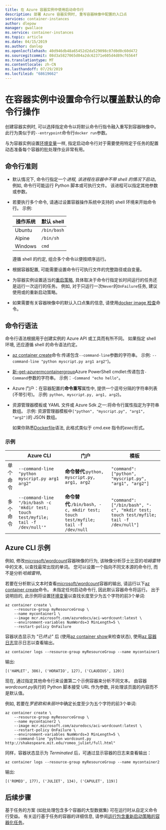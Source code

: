 ```yaml
---
title: 在 Azure 容器实例中使用启动命令行
description: 部署 Azure 容器实例时, 重写容器映像中配置的入口点
services: container-instances
author: dlepow
manager: gwallace
ms.service: container-instances
ms.topic: article
ms.date: 04/15/2019
ms.author: danlep
ms.openlocfilehash: 40d946db48a65452d2da529098c07d0d0c60d472
ms.sourcegitcommit: 08d3a5827065d04a2dc62371e605d4d89cf6564f
ms.translationtype: MT
ms.contentlocale: zh-CN
ms.lasthandoff: 07/29/2019
ms.locfileid: "68619662"
---
```

# <a name="set-the-command-line-in-a-container-instance-to-override-the-default-command-line-operation"></a>在容器实例中设置命令行以覆盖默认的命令行操作

创建容器实例时, 可以选择指定命令以将默认命令行指令融入重写到容器映像中。 此行为类似于的`--entrypoint`命令行`docker run`参数。

与为容器实例设置[环境变量](container-instances-environment-variables.md)一样, 指定启动命令行对于需要使用特定于任务的配置动态准备每个容器的批处理作业非常有用。

## <a name="command-line-guidelines"></a>命令行准则

* 默认情况下, 命令行指定一个*进程, 该进程在容器中不带 shell 的情况下启动*。 例如, 命令行可能运行 Python 脚本或可执行文件。 该进程可以指定其他参数或参数。

* 若要执行多个命令, 请通过设置容器操作系统中支持的 shell 环境来开始命令行。 示例:

  |操作系统  |默认 shell  |
  |---------|---------|
  |Ubuntu     |   `/bin/bash`      |
  |Alpine     |   `/bin/sh`      |
  |Windows     |    `cmd`     |

  遵循 shell 的约定, 组合多个命令以便按顺序运行。

* 根据容器配置, 可能需要设置命令行可执行文件的完整路径或自变量。

* 为容器实例设置适当的[重启策略](container-instances-restart-policy.md), 具体取决于命令行指定长时间运行的任务还是运行一次运行的任务。 例如, 对于只运行一次`Never`的`OnFailure`任务, 建议使用或的重新启动策略。 

* 如果需要有关容器映像中的默认入口点集的信息, 请使用[docker image 检查](https://docs.docker.com/engine/reference/commandline/image_inspect/)命令。

## <a name="command-line-syntax"></a>命令行语法

命令行语法根据用于创建实例的 Azure API 或工具而有所不同。 如果指定 shell 环境, 还应遵循 shell 的命令语法约定。

* [az container create][az-container-create]命令:传递包含`--command-line`参数的字符串。 示例: `--command-line "python myscript.py arg1 arg2"`)。

* [新-get-azurermcontainergroup][new-azurermcontainergroup]Azure PowerShell cmdlet:传递包含`-Command`参数的字符串。 示例：`-Command "echo hello"`。

* Azure 门户：在容器配置的**命令重写**属性中, 提供一个逗号分隔的字符串列表 (不带引号)。 示例: `python, myscript.py, arg1, arg2`)。 

* 资源管理器模板或 YAML 文件或 Azure Sdk 之一:将命令行属性指定为字符串数组。 示例: 资源管理器模板中`["python", "myscript.py", "arg1", "arg2"]`的 JSON 数组。 

  如果你熟悉[Dockerfile](https://docs.docker.com/engine/reference/builder/)语法, 此格式类似于 cmd.exe 指令的*exec*形式。

### <a name="examples"></a>示例

|    |  Azure CLI   | 门户 | 模板 | 
| ---- | ---- | --- | --- |
| 单个命令 | `--command-line "python myscript.py arg1 arg2"` | **命令替代**:`python, myscript.py, arg1, arg2` | `"command": ["python", "myscript.py", "arg1", "arg2"]` |
| 多个命令 | `--command-line "/bin/bash -c 'mkdir test; touch test/myfile; tail -f /dev/null'"` |**命令替代**:`/bin/bash, -c, mkdir test; touch test/myfile; tail -f /dev/null` | `"command": ["/bin/bash", "-c", "mkdir test; touch test/myfile; tail -f /dev/null"]` |

## <a name="azure-cli-example"></a>Azure CLI 示例

例如, 修改[microsoft/wordcount][aci-wordcount]容器映像的行为, 该映像分析莎士比亚的*哈姆雷特*中的文本, 以查找最常出现的单词。 您可以设置一个指向不同文本源的命令行, 而不是分析*哈姆雷特*。

若要在分析默认文本时查看[microsoft/wordcount][aci-wordcount]容器的输出, 请运行以下[az container create][az-container-create]命令。 未指定任何启动命令行, 因此默认容器命令将运行。 出于说明目的, 此示例将设置[环境变量](container-instances-environment-variables.md)以查找长度至少为五个字符的前3个单词:

```azurecli-interactive
az container create \
    --resource-group myResourceGroup \
    --name mycontainer1 \
    --image mcr.microsoft.com/azuredocs/aci-wordcount:latest \
    --environment-variables NumWords=3 MinLength=5 \
    --restart-policy OnFailure
```

容器状态显示为 "已*终止*" 后 (使用[az container show][az-container-show]来检查状态), 使用[az 容器日志][az-container-logs]显示日志以查看输出。

```azurecli-interactive
az container logs --resource-group myResourceGroup --name mycontainer1
```

输出:

```console
[('HAMLET', 386), ('HORATIO', 127), ('CLAUDIUS', 120)]
```

现在, 通过指定其他命令行来设置第二个示例容器来分析不同文本。 由容器*wordcount.py*执行的 Python 脚本接受 URL 作为参数, 并处理该页面的内容而不是默认值。

例如, 若要在*罗密欧和朱丽叶*中确定长度至少为五个字符的前3个单词:

```azurecli-interactive
az container create \
    --resource-group myResourceGroup \
    --name mycontainer2 \
    --image mcr.microsoft.com/azuredocs/aci-wordcount:latest \
    --restart-policy OnFailure \
    --environment-variables NumWords=3 MinLength=5 \
    --command-line "python wordcount.py http://shakespeare.mit.edu/romeo_juliet/full.html"
```

同样，容器状态显示为 *Terminated* 后，可通过显示容器的日志来查看输出：

```azurecli-interactive
az container logs --resource-group myResourceGroup --name mycontainer2
```

输出:

```console
[('ROMEO', 177), ('JULIET', 134), ('CAPULET', 119)]
```

## <a name="next-steps"></a>后续步骤

基于任务的方案 (如批处理包含多个容器的大型数据集) 可在运行时从自定义命令行受益。 有关运行基于任务的容器的详细信息, 请参阅[运行包含重新启动策略的容器化任务](container-instances-restart-policy.md)。

<!-- LINKS - External -->
[aci-wordcount]: https://hub.docker.com/_/microsoft-azuredocs-aci-wordcount

<!-- LINKS Internal -->
[az-container-create]: /cli/azure/container#az-container-create
[az-container-logs]: /cli/azure/container#az-container-logs
[az-container-show]: /cli/azure/container#az-container-show
[new-azurermcontainergroup]: /powershell/module/azurerm.containerinstance/new-azurermcontainergroup
[portal]: https://portal.azure.com
